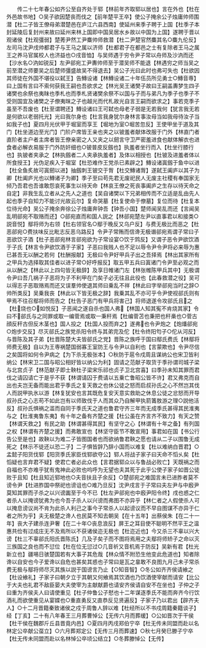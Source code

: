 <!-- { "loadSidebar": true } -->
　　传二十七年春公如齐公至自齐处于郓【林前年齐取郓以居也】言在外也【杜在外邑故书地】○吴子欲因楚丧而伐之【前年楚平王卒】使公子掩余公子烛庸帅师围潜【杜二子皆王僚母弟潜楚邑在庐江六县西南】使延州来季子聘于上国【杜季子本封延陵后复封州来故曰延州来林上国即中国吴居水乡故以中国为上国】遂聘于晋以观诸侯【杜观彊弱】楚莠尹然工尹麋帅师救潜【杜二尹楚官然麋其名○麋九伦反】左司马沈尹戌帅都君子与王马之属以济师【杜都君子在都邑之士有复除者王马之属王之养马官属校人也济益也○戌音恤】与吴师遇于穷令尹子常以舟师及沙汭而还【沙水名○汭如锐反】左尹郤宛工尹夀帅师至于潜吴师不能退【林遇穷之师当吴之前至潜之师要吴之后楚师彊盛故吴不得退去】吴公子光曰此时也弗可失也【杜欲因其师徒在外国不堪役以弑王】告鱄设诸【林鱄设诸二十年伍员所见勇士○鱄音専】曰上国有言曰不索何获我王嗣也吾欲求之【林光吴王诸樊子故曰王嗣盖夀梦生四子诸樊也余祭也夷昩也季札也而季札贤诸樊余祭不以国与子而与弟凡为季子也季子不受则国宜及诸樊之子僚夷昩之子也越光而代札故光自言王嗣而欲求之】事若克季子虽至不吾废也【杜至谓聘还】鱄设诸曰王可弑也母老子弱是无若我何【犹言我无若是何欲以老弱托光】光曰我尔身也【杜言我身犹尔身林言事汝母当如我母待汝子当如我子也】夏四月光伏甲于堀室而享王【堀地为室○堀苦忽反】王使甲坐于道及其门【杜坐道边至光门】门阶户席皆王亲也夹之以铍羞者献体改服于门外【林直门者直阶者主户者主席者皆王僚亲密之人又夹之以劒言守卫严密羞进食也献体解衣也进食者必解衣易服于门外防奸细也○铍普皮反劔也】执羞者坐行而入【杜坐行膝行也】执铍者夹承之【林执劔者二人夹承执羞者】及体以相授也【杜铍及进羞者体以所食授王】光伪足疾入于堀室【杜恐难作王党杀已素辟之】鱄设诸寘劔于鱼中以进【杜全鱼炙故可寘劒以进】抽劔刺王铍交于胷【杜交鱄诸胷】遂弑王阖庐以其子为卿【杜阖庐光也以鱄诸子为卿】季子至曰苟先君无废祀民人无废主社稷有奉国家无倾乃吾君也吾谁敢怨哀死事生以待天命【林哀王僚之死丧事阖庐之生存以待天命之自定】非我生乱立者从之先人之道也【吴自诸樊以下兄弟相传而不立适是乱由先人起也季子自知力不能讨光故云尔】复命哭墓【杜复使命于僚墓】复位而待【杜复本位待光命】吴公子掩余奔徐公子烛庸奔钟吾【钟吾小国】楚师闻吴乱而还【言闻吴乱明郤宛不取赂而还】○郤宛直而和国人説之【林郤宛楚左尹以直事君以和接类○説音悦】鄢将师为右领【杜右领官名○鄢于晚反又乌户反】与费无极比而恶之【杜恶郤宛○费扶味反比毗志反恶乌路反】令尹子常贿而信谗无极谮郤宛焉谓子常曰子恶欲饮子酒【杜子恶郤宛林言郤宛欲为子常设宴○饮于鸩反】又谓子恶令尹欲饮酒于子氏【林言令尹欲饮酒于子家】子恶曰我贱人也不足以辱令尹令尹将必来辱为惠已甚吾无以酬之若何【杜酬报献】无极曰令尹好甲兵子出之吾择焉【林出其家所有之甲兵为选择取其佳者以进子常○好呼报反】取五甲五兵曰寘诸门令尹至必观之而从以酬之【林此以上四句皆无极辞】及享日帷诸门左【林张帷陈甲兵其中】无极谓令尹曰吾几祸子子恶将为子不利甲在门矣子必无往且此役也【此春救潜之役】吴可以得志子恶取赂焉而还又误羣帅使退其师曰乗乱不祥【林此曰字举郤宛当时之辞○帅所类反】吴乗我丧【林此以下皆无极之辞】我乗其乱不亦可乎令尹使视郤氏则有甲焉不往召鄢将师而告之【杜告子恶门有甲兵将害己】将师退遂令攻郤氏且之【杜烧也○如悦反】子恶闻之遂自杀也国人弗【林国人知其寃不肯烧其家】令曰不郤氏与之同罪或取一编菅焉或取一秉秆焉【杜编菅苫也秉把也秆槀也○菅古顔反秆古但反木茎也】国人投之【杜国人投而弃之】遂弗也令尹炮之【炮燔郤宛○炮步交反】尽灭郤氏之族党杀阳令终与其弟完及佗【杜令终阳匄子○佗从河反】与晋陈及其子弟【杜晋陈楚大夫皆郤氏之党】晋陈之族呼于国曰鄢氏费氏【林鄢将师费无极】自以为王専祸楚国弱寡王室防王与令尹以自利也【言蒙欺也】令尹尽信之矣国将如何令尹病之【为下杀无极张本】○秋防于扈令戍周且谋纳公也宋卫皆利纳公【林宋卫二国与昭公相好皆以纳公为利】固请之范献子取货于季孙谓司城子梁与北宫贞子【林范献子即士鞅杜子梁宋乐祁也贞子卫北宫喜】曰季孙未知其罪而君伐之请囚请亡于是乎不获【林谓请囚于费请以五乗亡鲁昭公皆不许】君又弗克而自出也夫岂无备而能出君乎季氏之复天救之也休公徒之怒而启叔孙氏之心不然岂其伐人而説甲执氷以游【林复犹安也言其既危复安天意实救助之休息公徒之忿怒而开导叔孙氏之心志苟不如此岂有以师致伐于人而其众乃自解甲执箭筩敖游之理○説他活反】叔孙氏惧祸之滥而自同于季氏天之道也鲁君守齐三年而无成季氏甚得其民淮夷与之【杜淮夷鲁东夷】有十年之备有齐楚之援【杜公虽在齐言齐不致力】有天之赞【林谓天救之】有民之助【林谓甚得其民】有坚守之心【林谓有十年之备】有列国之权【林谓有齐楚之援】而弗敢宣也【林坚守臣节不敢宣用】事君如在国【书公行告公至是也】故鞅以为难二子皆图国者也而欲纳鲁君鞅之愿也请从二子以围鲁无成死之【林示不徒还以恐二子】二子惧皆辞乃辞小国而以难复【杜以难纳白晋君】○孟懿子阳货伐郓【阳货季氏家臣伐郓欲夺公】郓人将战子家子曰天命不慆乆矣【杜慆疑也言弃君不疑】使君亡者必此众也【言君据郓众以与鲁战必败亡】天既祸之而自福也不亦难乎犹有鬼神此必败也呜呼为无望也夫其死于此乎公使子家子如晋公徒败于且知【杜且知近郓地也○夫音扶且子余反】○楚郤宛之难国言未已进胙者莫不谤令尹【杜进胙国中祭祀也谤诅也○难乃旦反】沈尹戌言于子常曰夫左尹与中廏尹莫知其罪而子杀之以兴谤讟至于今不已【杜左尹郤宛也中廏尹阳令终】戌也惑之仁者杀人以掩谤犹弗为也今吾子杀人以兴谤而弗图不亦异乎【林仁者之人假使杀人可以掩息谤议尚不肯为此杀人利己之事今子常杀人以起谤议而不早自图谋不亦异于仁者之所为乎】夫无极楚之谗人也民莫不知去朝吴【在十五年】出蔡侯朱【在二十一年】丧大子建杀连尹奢【在二十年○丧息浪反】屏王之耳目使不聪明不然平王之温惠共俭有过成庄无不及焉所以不获诸侯迩无极也【杜迩近也】今又杀三不辜以兴大谤【杜三不辜郤氏阳氏晋陈氏】几及子矣子而不图将焉用之夫鄢将师矫子之命以灭三族国之良也而不愆位【杜在位无愆过○几音祈又音机焉于防反】吴新有君【杜光新立也】疆埸日骇楚国若有大事子其危哉【林众情不附恐生他变此危道也】知者除谗以自安也今子爱谗以自危也甚矣其惑也子常曰是瓦之辠敢不良图九月己未子常杀费无极与鄢将师尽灭其族以説于国谤言乃止【○知音智】○冬公如齐齐侯请飨之【杜设飨礼】子家子曰朝夕立于其朝又何飨焉其饮酒也乃饮酒使宰献而请安【比公于大夫也礼君不敌臣晏大夫使宰为主献献爵也请安齐侯请自安不在坐也】子仲之子曰重为齐侯夫人曰请使重见【杜子仲鲁公子憖也十二年谋逐季氏不能而奔齐今行饮酒礼而欲使重见从宴媟也○重直勇反又直恭反见贤遍反】子家子乃以君出【辟齐夫人】○十二月晋籍秦致诸侯之戍于周鲁人辞以难【杜经所以不书戍周籍秦籍谈子】经【丁亥】二十有八年春王三月葬曹悼公【无传六月而葬缓】○公如晋次于干侯【杜干侯在魏郡斤丘县晋竟内邑】○夏四月丙戌郑伯宁卒【杜无传未同盟而赴以名林定公卒献公虿立】○六月葬郑定公【无传三月而葬速】○秋七月癸巳滕子宁卒【杜无传未同盟而赴以名林悼公卒顷公结立】○冬葬滕悼公【无传】
